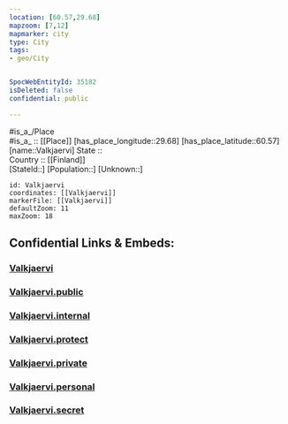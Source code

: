 ```yaml
---
location: [60.57,29.68] 
mapzoom: [7,12] 
mapmarker: city 
type: City
tags:
- geo/City


SpocWebEntityId: 35182
isDeleted: false
confidential: public

---
```

#is_a_/Place  
#is_a_ :: [[Place]] 
[has_place_longitude::29.68] 
[has_place_latitude::60.57] 
[name::Valkjaervi] 
State ::  
Country :: [[Finland]]  
[StateId::] 
[Population::] 
[Unknown::] 


```leaflet
id: Valkjaervi
coordinates: [[Valkjaervi]] 
markerFile: [[Valkjaervi]] 
defaultZoom: 11 
maxZoom: 18
```


## Confidential Links & Embeds: 

### [Valkjaervi](/_Standards/Earth/Continent/Europe/Europe~East/Russia/Russia~NorthWest/Leningrad_Oblast/City/Valkjaervi.md) 

### [Valkjaervi.public](/_public/Earth/Continent/Europe/Europe~East/Russia/Russia~NorthWest/Leningrad_Oblast/City/Valkjaervi.public.md) 

### [Valkjaervi.internal](/_internal/Earth/Continent/Europe/Europe~East/Russia/Russia~NorthWest/Leningrad_Oblast/City/Valkjaervi.internal.md) 

### [Valkjaervi.protect](/_protect/Earth/Continent/Europe/Europe~East/Russia/Russia~NorthWest/Leningrad_Oblast/City/Valkjaervi.protect.md) 

### [Valkjaervi.private](/_private/Earth/Continent/Europe/Europe~East/Russia/Russia~NorthWest/Leningrad_Oblast/City/Valkjaervi.private.md) 

### [Valkjaervi.personal](/_personal/Earth/Continent/Europe/Europe~East/Russia/Russia~NorthWest/Leningrad_Oblast/City/Valkjaervi.personal.md) 

### [Valkjaervi.secret](/_secret/Earth/Continent/Europe/Europe~East/Russia/Russia~NorthWest/Leningrad_Oblast/City/Valkjaervi.secret.md)

